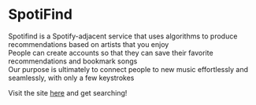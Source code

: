 # SpotiFind
Spotifind is a Spotify-adjacent service that uses algorithms to produce recommendations based on artists that you enjoy   
People can create accounts so that they can save their favorite recommendations and bookmark songs  
Our purpose is ultimately to connect people to new music effortlessly and seamlessly, with only a few keystrokes  

Visit the site [here](http://www-student.cse.buffalo.edu/~marshad2/cse442-project-purehtml/index.php) and get searching!
